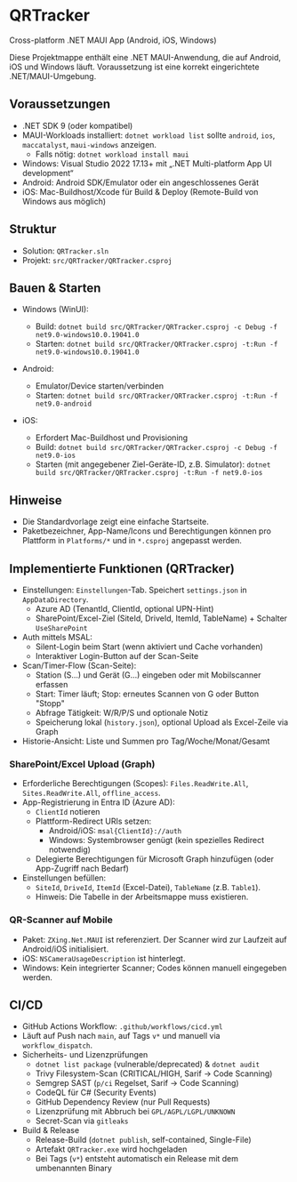 # QRTracker

Cross-platform .NET MAUI App (Android, iOS, Windows)

Diese Projektmappe enthält eine .NET MAUI-Anwendung, die auf Android, iOS und Windows läuft. Voraussetzung ist eine korrekt eingerichtete .NET/MAUI-Umgebung.

## Voraussetzungen

- .NET SDK 9 (oder kompatibel)
- MAUI-Workloads installiert: `dotnet workload list` sollte `android`, `ios`, `maccatalyst`, `maui-windows` anzeigen.
  - Falls nötig: `dotnet workload install maui`
- Windows: Visual Studio 2022 17.13+ mit „.NET Multi-platform App UI development“
- Android: Android SDK/Emulator oder ein angeschlossenes Gerät
- iOS: Mac-Buildhost/Xcode für Build & Deploy (Remote-Build von Windows aus möglich)

## Struktur

- Solution: `QRTracker.sln`
- Projekt: `src/QRTracker/QRTracker.csproj`

## Bauen & Starten

- Windows (WinUI):
  - Build: `dotnet build src/QRTracker/QRTracker.csproj -c Debug -f net9.0-windows10.0.19041.0`
  - Starten: `dotnet build src/QRTracker/QRTracker.csproj -t:Run -f net9.0-windows10.0.19041.0`

- Android:
  - Emulator/Device starten/verbinden
  - Starten: `dotnet build src/QRTracker/QRTracker.csproj -t:Run -f net9.0-android`

- iOS:
  - Erfordert Mac-Buildhost und Provisioning
  - Build: `dotnet build src/QRTracker/QRTracker.csproj -c Debug -f net9.0-ios`
  - Starten (mit angegebener Ziel-Geräte-ID, z.B. Simulator): `dotnet build src/QRTracker/QRTracker.csproj -t:Run -f net9.0-ios`

## Hinweise

- Die Standardvorlage zeigt eine einfache Startseite. 
- Paketbezeichner, App-Name/Icons und Berechtigungen können pro Plattform in `Platforms/*` und in `*.csproj` angepasst werden.

## Implementierte Funktionen (QRTracker)

- Einstellungen: `Einstellungen`-Tab. Speichert `settings.json` in `AppDataDirectory`.
  - Azure AD (TenantId, ClientId, optional UPN-Hint)
  - SharePoint/Excel-Ziel (SiteId, DriveId, ItemId, TableName) + Schalter `UseSharePoint`
- Auth mittels MSAL:
  - Silent-Login beim Start (wenn aktiviert und Cache vorhanden)
  - Interaktiver Login-Button auf der Scan-Seite
- Scan/Timer-Flow (Scan-Seite):
  - Station (S...) und Gerät (G...) eingeben oder mit Mobilscanner erfassen
  - Start: Timer läuft; Stop: erneutes Scannen von G oder Button "Stopp"
  - Abfrage Tätigkeit: W/R/P/S und optionale Notiz
  - Speicherung lokal (`history.json`), optional Upload als Excel-Zeile via Graph
- Historie-Ansicht: Liste und Summen pro Tag/Woche/Monat/Gesamt

### SharePoint/Excel Upload (Graph)

- Erforderliche Berechtigungen (Scopes): `Files.ReadWrite.All`, `Sites.ReadWrite.All`, `offline_access`.
- App-Registrierung in Entra ID (Azure AD):
  - `ClientId` notieren
  - Plattform-Redirect URIs setzen:
    - Android/iOS: `msal{ClientId}://auth`
    - Windows: Systembrowser genügt (kein spezielles Redirect notwendig)
  - Delegierte Berechtigungen für Microsoft Graph hinzufügen (oder App-Zugriff nach Bedarf)
- Einstellungen befüllen:
  - `SiteId`, `DriveId`, `ItemId` (Excel-Datei), `TableName` (z.B. `Table1`).
  - Hinweis: Die Tabelle in der Arbeitsmappe muss existieren.

### QR-Scanner auf Mobile

- Paket: `ZXing.Net.MAUI` ist referenziert. Der Scanner wird zur Laufzeit auf Android/iOS initialisiert.
- iOS: `NSCameraUsageDescription` ist hinterlegt.
- Windows: Kein integrierter Scanner; Codes können manuell eingegeben werden.

## CI/CD

- GitHub Actions Workflow: `.github/workflows/cicd.yml`
- Läuft auf Push nach `main`, auf Tags `v*` und manuell via `workflow_dispatch`.
- Sicherheits- und Lizenzprüfungen
  - `dotnet list package` (vulnerable/deprecated) & `dotnet audit`
  - Trivy Filesystem-Scan (CRITICAL/HIGH, Sarif → Code Scanning)
  - Semgrep SAST (`p/ci` Regelset, Sarif → Code Scanning)
  - CodeQL für C# (Security Events)
  - GitHub Dependency Review (nur Pull Requests)
  - Lizenzprüfung mit Abbruch bei `GPL/AGPL/LGPL/UNKNOWN`
  - Secret-Scan via `gitleaks`
- Build & Release
  - Release-Build (`dotnet publish`, self-contained, Single-File)
  - Artefakt `QRTracker.exe` wird hochgeladen
  - Bei Tags (`v*`) entsteht automatisch ein Release mit dem umbenannten Binary

